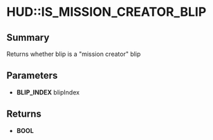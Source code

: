 # HUD::IS_MISSION_CREATOR_BLIP

## Summary
Returns whether blip is a "mission creator" blip

## Parameters
* **BLIP_INDEX** blipIndex

## Returns
* **BOOL**